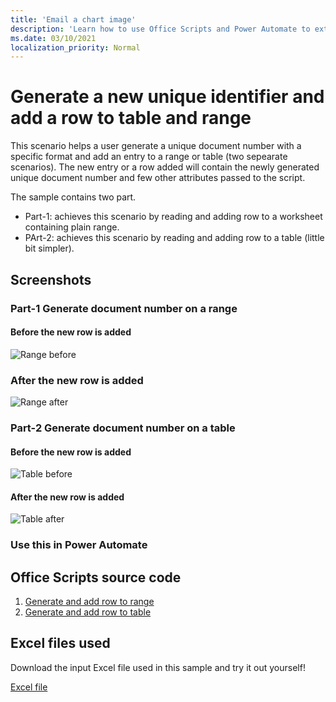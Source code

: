 ```yaml
---
title: 'Email a chart image'
description: 'Learn how to use Office Scripts and Power Automate to extract and email an image of an Excel chart.'
ms.date: 03/10/2021
localization_priority: Normal
---
```


# Generate a new unique identifier and add a row to table and range

This scenario helps a user generate a unique document number with a specific format and add an entry to a range or table (two sepearate scenarios). 
The new entry or a row added will contain the newly generated unique document number and few other attributes passed to the script. 

The sample contains two part. 

* Part-1: achieves this scenario by reading and adding row to a worksheet containing plain range. 
* PArt-2: achieves this scenario by reading and adding row to a table (little bit simpler). 

## Screenshots 

### Part-1 Generate document number on a range

#### Before the new row is added 
![Range before](Range-Before.png) 
### After the new row is added 
![Range after](Range-After.png) 

### Part-2 Generate document number on a table
#### Before the new row is added 
![Table before](Table-Before.png) 
#### After the new row is added 
![Table after](Table-After.png) 

### Use this in Power Automate 

## Office Scripts source code

1. [Generate and add row to range](DocNumGenForRange.ts)
1. [Generate and add row to table](DocNumGenForTable.ts)

## Excel files used

Download the input Excel file used in this sample and try it out yourself! 

[Excel file](Document-number-generator.xlsx)
